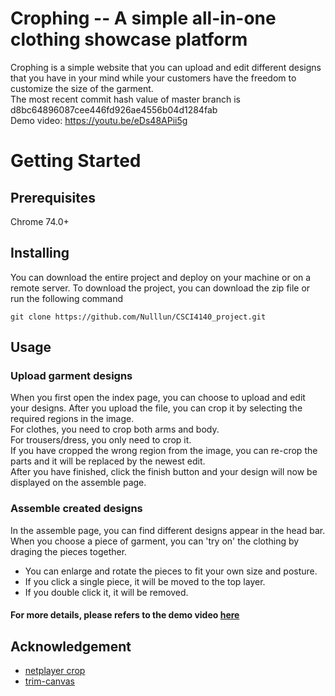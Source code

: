 # Crophing -- A simple all-in-one clothing showcase platform
Crophing is a simple website that you can upload and edit different designs that you have in your mind while your customers have the freedom to customize the size of the garment.  
The most recent commit hash value of master branch is d8bc64896087cee446fd926ae4556b04d1284fab    
Demo video: https://youtu.be/eDs48APii5g
# Getting Started

## Prerequisites
Chrome 74.0+

## Installing
You can download the entire project and deploy on your machine or on a remote server. To download the project, you can download the zip file or run the following command
```
git clone https://github.com/Nulllun/CSCI4140_project.git
```

## Usage
### Upload garment designs
When you first open the index page, you can choose to upload and edit your designs. After you upload the file, you can crop it by selecting the required regions in the image.  
For clothes, you need to crop both arms and body.  
For trousers/dress, you only need to crop it.  
If you have cropped the wrong region from the image, you can re-crop the parts and it will be replaced by the newest edit.  
After you have finished, click the finish button and your design will now be displayed on the assemble page.
### Assemble created designs
In the assemble page, you can find different designs appear in the head bar. 
When you choose a piece of garment, you can 'try on' the clothing by draging the pieces together. 
* You can enlarge and rotate the pieces to fit your own size and posture. 
* If you click a single piece, it will be moved to the top layer. 
* If you double click it, it will be removed.
#### For more details, please refers to the demo video [here](https://youtu.be/eDs48APii5g)

## Acknowledgement
* [netplayer crop](https://github.com/netplayer/crop)
* [trim-canvas](https://gist.github.com/remy/784508)
